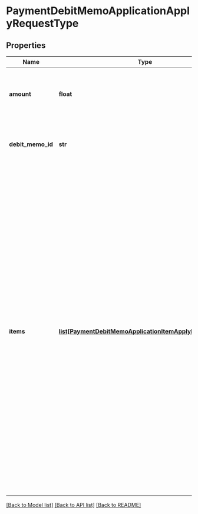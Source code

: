 # PaymentDebitMemoApplicationApplyRequestType

## Properties
Name | Type | Description | Notes
------------ | ------------- | ------------- | -------------
**amount** | **float** | The amount that is applied from the payment to the debit memo.  | 
**debit_memo_id** | **str** | The unique ID of the debit memo that the payment is applied to.  | [optional] 
**items** | [**list[PaymentDebitMemoApplicationItemApplyRequestType]**](PaymentDebitMemoApplicationItemApplyRequestType.md) | Container for debit memo items. The maximum number of items is 1,000.  **Note:** This field is only available if you have the [Invoice Item Settlement](https://knowledgecenter.zuora.com/Billing/Billing_and_Payments/Invoice_Settlement/C_Invoice_Item_Settlement) feature enabled. Invoice Item Settlement must be used together with other Invoice Settlement features (Unapplied Payments, and Credit and Debit memos).  If you wish to enable Invoice Settlement, see [Invoice Settlement Enablement and Checklist Guide](https://knowledgecenter.zuora.com/Billing/Billing_and_Payments/Invoice_Settlement/Invoice_Settlement_Migration_Checklist_and_Guide) for more information.  | [optional] 

[[Back to Model list]](../README.md#documentation-for-models) [[Back to API list]](../README.md#documentation-for-api-endpoints) [[Back to README]](../README.md)


